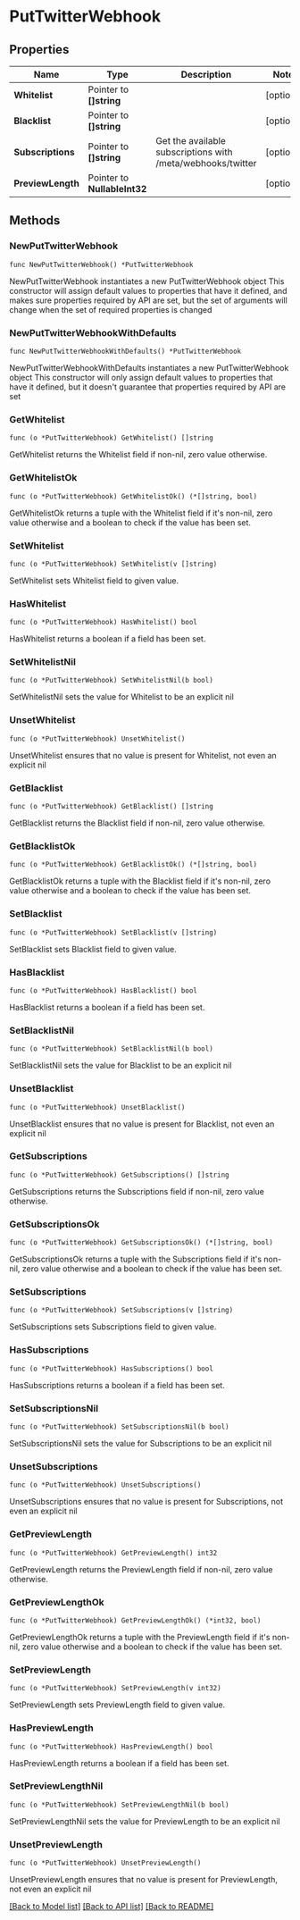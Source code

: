 # PutTwitterWebhook

## Properties

Name | Type | Description | Notes
------------ | ------------- | ------------- | -------------
**Whitelist** | Pointer to **[]string** |  | [optional] 
**Blacklist** | Pointer to **[]string** |  | [optional] 
**Subscriptions** | Pointer to **[]string** | Get the available subscriptions with /meta/webhooks/twitter | [optional] 
**PreviewLength** | Pointer to **NullableInt32** |  | [optional] 

## Methods

### NewPutTwitterWebhook

`func NewPutTwitterWebhook() *PutTwitterWebhook`

NewPutTwitterWebhook instantiates a new PutTwitterWebhook object
This constructor will assign default values to properties that have it defined,
and makes sure properties required by API are set, but the set of arguments
will change when the set of required properties is changed

### NewPutTwitterWebhookWithDefaults

`func NewPutTwitterWebhookWithDefaults() *PutTwitterWebhook`

NewPutTwitterWebhookWithDefaults instantiates a new PutTwitterWebhook object
This constructor will only assign default values to properties that have it defined,
but it doesn't guarantee that properties required by API are set

### GetWhitelist

`func (o *PutTwitterWebhook) GetWhitelist() []string`

GetWhitelist returns the Whitelist field if non-nil, zero value otherwise.

### GetWhitelistOk

`func (o *PutTwitterWebhook) GetWhitelistOk() (*[]string, bool)`

GetWhitelistOk returns a tuple with the Whitelist field if it's non-nil, zero value otherwise
and a boolean to check if the value has been set.

### SetWhitelist

`func (o *PutTwitterWebhook) SetWhitelist(v []string)`

SetWhitelist sets Whitelist field to given value.

### HasWhitelist

`func (o *PutTwitterWebhook) HasWhitelist() bool`

HasWhitelist returns a boolean if a field has been set.

### SetWhitelistNil

`func (o *PutTwitterWebhook) SetWhitelistNil(b bool)`

 SetWhitelistNil sets the value for Whitelist to be an explicit nil

### UnsetWhitelist
`func (o *PutTwitterWebhook) UnsetWhitelist()`

UnsetWhitelist ensures that no value is present for Whitelist, not even an explicit nil
### GetBlacklist

`func (o *PutTwitterWebhook) GetBlacklist() []string`

GetBlacklist returns the Blacklist field if non-nil, zero value otherwise.

### GetBlacklistOk

`func (o *PutTwitterWebhook) GetBlacklistOk() (*[]string, bool)`

GetBlacklistOk returns a tuple with the Blacklist field if it's non-nil, zero value otherwise
and a boolean to check if the value has been set.

### SetBlacklist

`func (o *PutTwitterWebhook) SetBlacklist(v []string)`

SetBlacklist sets Blacklist field to given value.

### HasBlacklist

`func (o *PutTwitterWebhook) HasBlacklist() bool`

HasBlacklist returns a boolean if a field has been set.

### SetBlacklistNil

`func (o *PutTwitterWebhook) SetBlacklistNil(b bool)`

 SetBlacklistNil sets the value for Blacklist to be an explicit nil

### UnsetBlacklist
`func (o *PutTwitterWebhook) UnsetBlacklist()`

UnsetBlacklist ensures that no value is present for Blacklist, not even an explicit nil
### GetSubscriptions

`func (o *PutTwitterWebhook) GetSubscriptions() []string`

GetSubscriptions returns the Subscriptions field if non-nil, zero value otherwise.

### GetSubscriptionsOk

`func (o *PutTwitterWebhook) GetSubscriptionsOk() (*[]string, bool)`

GetSubscriptionsOk returns a tuple with the Subscriptions field if it's non-nil, zero value otherwise
and a boolean to check if the value has been set.

### SetSubscriptions

`func (o *PutTwitterWebhook) SetSubscriptions(v []string)`

SetSubscriptions sets Subscriptions field to given value.

### HasSubscriptions

`func (o *PutTwitterWebhook) HasSubscriptions() bool`

HasSubscriptions returns a boolean if a field has been set.

### SetSubscriptionsNil

`func (o *PutTwitterWebhook) SetSubscriptionsNil(b bool)`

 SetSubscriptionsNil sets the value for Subscriptions to be an explicit nil

### UnsetSubscriptions
`func (o *PutTwitterWebhook) UnsetSubscriptions()`

UnsetSubscriptions ensures that no value is present for Subscriptions, not even an explicit nil
### GetPreviewLength

`func (o *PutTwitterWebhook) GetPreviewLength() int32`

GetPreviewLength returns the PreviewLength field if non-nil, zero value otherwise.

### GetPreviewLengthOk

`func (o *PutTwitterWebhook) GetPreviewLengthOk() (*int32, bool)`

GetPreviewLengthOk returns a tuple with the PreviewLength field if it's non-nil, zero value otherwise
and a boolean to check if the value has been set.

### SetPreviewLength

`func (o *PutTwitterWebhook) SetPreviewLength(v int32)`

SetPreviewLength sets PreviewLength field to given value.

### HasPreviewLength

`func (o *PutTwitterWebhook) HasPreviewLength() bool`

HasPreviewLength returns a boolean if a field has been set.

### SetPreviewLengthNil

`func (o *PutTwitterWebhook) SetPreviewLengthNil(b bool)`

 SetPreviewLengthNil sets the value for PreviewLength to be an explicit nil

### UnsetPreviewLength
`func (o *PutTwitterWebhook) UnsetPreviewLength()`

UnsetPreviewLength ensures that no value is present for PreviewLength, not even an explicit nil

[[Back to Model list]](../README.md#documentation-for-models) [[Back to API list]](../README.md#documentation-for-api-endpoints) [[Back to README]](../README.md)



